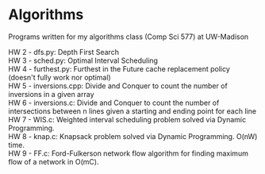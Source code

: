 # Algorithms
Programs written for my algorithms class (Comp Sci 577) at UW-Madison

HW 2 - dfs.py: Depth First Search <br/>
HW 3 - sched.py: Optimal Interval Scheduling <br/>
HW 4 - furthest.py: Furthest in the Future cache replacement policy (doesn't fully work nor optimal) <br/>
HW 5 - inversions.cpp: Divide and Conquer to count the number of inversions in a given array <br/>
HW 6 - inversions.c: Divide and Conquer to count the number of intersections between n lines given a starting and ending point for each line <br/>
HW 7 - WIS.c: Weighted interval scheduling problem solved via Dynamic Programming. <br/>
HW 8 - knap.c: Knapsack problem solved via Dynamic Programming.  O(nW) time. <br/>
HW 9 - FF.c: Ford-Fulkerson network flow algorithm for finding maximum flow of a network in O(mC). <br/>
